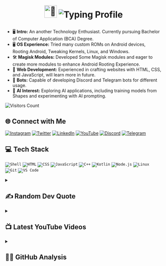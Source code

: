 # <p align="center"><a href="https://youtube.com/flaxcubegaming"><img src="https://media.giphy.com/media/hvRJCLFzcasrR4ia7z/giphy.gif" width="40px" alt="👋"></a> ![Typing Profile](https://readme-typing-svg.demolab.com?font=Arial&duration=3000&pause=1000&color=FFFFFF&vCenter=true&random=false&width=500&height=30&lines=Hello+World%2C+I'm+%3C%2FShivam%3E;Passionate+about+software+development;Learning+Something+new+Everyday;Interested+in+Cyber+Security)
- 🖥 **Intro:** An another Technology Enthusiast. Currently pursuing Bachelor of Computer Application (BCA) Degree.
- 🖥️ **OS Experience:** Tried many custom ROMs on Android devices, Rooting Android, Tweaking Kernels, Linux, and Windows.
- 🛠️ **Magisk Modules:** Developed Some Magisk modules and eager to create more modules to enhance Android Rooting Experience.
- 🎨 **Web Development:** Experienced in crafting websites with HTML, CSS, and JavaScript, will learn more in future.
- 🤖 **Bots:** Capable of developing Discord and Telegram bots for different usage.
- 🔬 **AI Interest:** Exploring AI applications, including training models from Shapes and experimenting with AI prompting.

![Visitors Count](https://visitcount.itsvg.in/api?id=ShivamXD6&label=Visitors&color=1&icon=5&pretty=false)

## 🌐 Connect with Me
[![Instagram](https://img.shields.io/badge/Instagram-%23E4405F.svg?style=for-the-badge&logo=Instagram&logoColor=white)](https://instagram.com/shivam_xd6)
[![Twitter](https://img.shields.io/badge/Twitter-%231DA1F2.svg?style=for-the-badge&logo=Twitter&logoColor=white)](https://twitter.com/shivamxd6)
[![LinkedIn](https://img.shields.io/badge/LinkedIn-%230077B5.svg?style=for-the-badge&logo=LinkedIn&logoColor=white)](https://www.linkedin.com/in/shivamxd6/)
[![YouTube](https://img.shields.io/badge/YouTube-%23FF0000.svg?style=for-the-badge&logo=YouTube&logoColor=white)](https://www.youtube.com/c/FlaxCubeGaming)
[![Discord](https://img.shields.io/badge/Discord-%237289DA.svg?style=for-the-badge&logo=Discord&logoColor=white)](https://discord.com/invite/gw3cRp6xBw)
[![Telegram](https://img.shields.io/badge/Telegram-%232CA5E0.svg?style=for-the-badge&logo=Telegram&logoColor=white)](https://telegram.me/shastikxd)

## 💻 Tech Stack
<code>![Shell](https://img.shields.io/badge/shell-%23121011.svg?style=for-the-badge&logo=gnu-bash&logoColor=white)</code>
<code>![HTML](https://img.shields.io/badge/html5-%23E34F26.svg?style=for-the-badge&logo=html5&logoColor=white)</code>
<code>![CSS](https://img.shields.io/badge/css3-%231572B6.svg?style=for-the-badge&logo=css3&logoColor=white)</code>
<code>![JavaScript](https://img.shields.io/badge/javascript-%23323330.svg?style=for-the-badge&logo=javascript&logoColor=%23F7DF1E)</code>
<code>![C++](https://img.shields.io/badge/c++-%2300599C.svg?style=for-the-badge&logo=c%2B%2B&logoColor=white)</code>
<code>![Kotlin](https://img.shields.io/badge/kotlin-%230095D5.svg?style=for-the-badge&logo=kotlin&logoColor=white)</code>
<code>![Node.js](https://img.shields.io/badge/node.js-%2343853D.svg?style=for-the-badge&logo=node.js&logoColor=white)</code>
<code>![Linux](https://img.shields.io/badge/Linux-%23FCC624.svg?style=for-the-badge&logo=linux&logoColor=black)</code>
<code>![Git](https://img.shields.io/badge/Git-%23F05032.svg?style=for-the-badge&logo=git&logoColor=white)</code>
<code>![VS Code](https://img.shields.io/badge/VS_Code-%23007ACC.svg?style=for-the-badge&logo=visual-studio-code&logoColor=white)</code>

<details>
<summary><h2>✍️ Random Dev Quote</h2></summary>
  
![Readme Quotes](https://quotes-github-readme.vercel.app/api?type=vertical&theme=algolia)
</details>

<details>
  <summary><h2>📺 Latest YouTube Videos</h2></summary>
  
  <!-- BEGIN YOUTUBE-CARDS -->
  <!-- END YOUTUBE-CARDS -->
</details>

<details>
<summary><h2>🕵️‍♂️ GitHub Analysis</h2></summary>

### 🏆 Trophies
![GitHub Trophies](https://github-profile-trophy.vercel.app/?username=shivamxd6&no-bg=true)
### 📈 Stats
![GitHub Stats](https://github-readme-stats.vercel.app/api?username=ShivamXD6&show_icons=true&theme=transparent)
![GitHub Streak](https://github-readme-streak-stats.herokuapp.com?user=ShivamXD6&theme=transparent&border_radius=5.0)
### 🌟 Most Used Languages
![Most Used Programming Languages](https://github-readme-stats.vercel.app/api/top-langs/?username=ShivamXD6&theme=transparent&hide_border=false&include_all_commits=true&count_private=true&layout=compact)
### 📊 Activity Graph
![Activity Graph](https://github-readme-activity-graph.vercel.app/graph?username=ShivamXD6&area=true&theme=github-dark-dimmed&custom_title=Shivam's%20Activity%20Graph)
### 🔝 Top Contributed Repository
![](https://github-contributor-stats.vercel.app/api?username=ShivamXD6&limit=5&theme=dark&combine_all_yearly_contributions=true)
</details>
